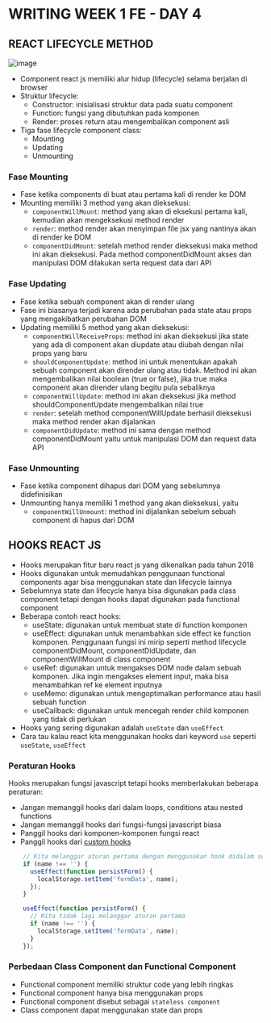 # WRITING WEEK 1 FE - DAY 4
## REACT LIFECYCLE METHOD
![image](https://user-images.githubusercontent.com/85722923/198909810-540be6bc-6079-4489-909e-00bcf8f66eaa.png)
- Component react js memiliki alur hidup (lifecycle) selama berjalan di browser
- Struktur lifecycle:
  - Constructor: inisialisasi struktur data pada suatu component
  - Function: fungsi yang dibutuhkan pada komponen
  - Render: proses return atau mengembalikan component asli
- Tiga fase lifecycle component class:
  - Mounting
  - Updating
  - Unmounting

### Fase Mounting
- Fase ketika components di buat atau pertama kali di render ke DOM
- Mounting memiliki 3 method yang akan dieksekusi:
  - `componentWillMount`: method yang akan di eksekusi pertama kali, kemudian akan mengeksekusi method render
  - `render`: method render akan menyimpan file jsx yang nantinya akan di render ke DOM
  - `componentDidMount`: setelah method render dieksekusi maka method ini akan dieksekusi. Pada method componentDidMount akses dan manipulasi DOM dilakukan serta request data dari API

### Fase Updating
- Fase ketika sebuah component akan di render ulang
- Fase ini biasanya terjadi karena ada perubahan pada state atau props yang mengakibatkan perubahan DOM
- Updating memiliki 5 method yang akan dieksekusi:
  - `componentWillReceiveProps`: method ini akan dieksekusi jika state yang ada di component akan diupdate atau diubah dengan nilai props yang baru
  - `shouldComponentUpdate`: method ini untuk menentukan apakah sebuah component akan dirender ulang atau tidak. Method ini akan mengembalikan nilai boolean (true or false), jika true maka component akan dirender ulang begitu pula sebaliknya
  - `componentWillUpdate`: method ini akan dieksekusi jika method shouldComponentUpdate mengembalikan nilai true
  - `render`: setelah method componentWillUpdate berhasil dieksekusi maka method render akan dijalankan
  - `componentDidUpdate`: method ini sama dengan method componentDidMount yaitu untuk manipulasi DOM dan request data API

### Fase Unmounting
- Fase ketika component dihapus dari DOM yang sebelumnya didefinisikan
- Unmounting hanya memiliki 1 method yang akan dieksekusi, yaitu
  - `componentWillUnmount`: method ini dijalankan sebelum sebuah component di hapus dari DOM

## HOOKS REACT JS
- Hooks merupakan fitur baru react js yang dikenalkan pada tahun 2018
- Hooks digunakan untuk memudahkan penggunaan functional components agar bisa menggunakan state dan lifecycle lainnya
- Sebelumnya state dan lifecycle hanya bisa digunakan pada class component tetapi dengan hooks dapat digunakan pada functional component
- Beberapa contoh react hooks:
  - useState: digunakan untuk membuat state di function komponen
  - useEffect: digunakan untuk menambahkan side effect ke function komponen. Penggunaan fungsi ini mirip seperti method lifecycle componentDidMount, componentDidUpdate, dan componentWillMount di class component
  - useRef: digunakan untuk mengakses DOM node dalam sebuah komponen. Jika ingin mengakses element input, maka bisa menambahkan ref ke element inputnya
  - useMemo: digunakan untuk mengoptimalkan performance atau hasil sebuah function
  - useCallback: digunakan untuk mencegah render child komponen yang tidak di perlukan
- Hooks yang sering digunakan adalah `useState` dan `useEffect` 
- Cara tau kalau react kita menggunakan hooks dari keyword `use` seperti `useState`, `useEffect`

### Peraturan Hooks
Hooks merupakan fungsi javascript tetapi hooks memberlakukan beberapa peraturan:
- Jangan memanggil hooks dari dalam loops, conditions atau nested functions
- Jangan memanggil hooks dari fungsi-fungsi javascript biasa
- Panggil hooks dari komponen-komponen fungsi react
- Panggil hooks dari [custom hooks](https://id.reactjs.org/docs/hooks-custom.html)
```js
    // Kita melanggar aturan pertama dengan menggunakan hook didalam sebuah condition
    if (name !== '') {
      useEffect(function persistForm() {
        localStorage.setItem('formData', name);
      });
    }
```
```js
    useEffect(function persistForm() {
      // Kita tidak lagi melanggar aturan pertama
      if (name !== '') {
        localStorage.setItem('formData', name);
      }
    });
```

### Perbedaan Class Component dan Functional Component
- Functional component memiliki struktur code yang lebih ringkas
- Functional component hanya bisa menggunakan props
- Functional component disebut sebagai `stateless component`
- Class component dapat menggunakan state dan props
